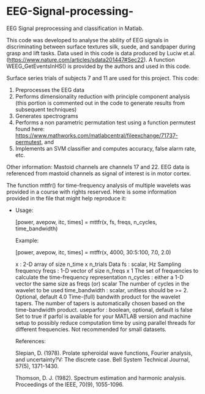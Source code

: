 # EEG-Signal-processing-
EEG Signal preprocessing and classification in Matlab.

This code was developed to analyse the ability of EEG signals in discriminating between surface textures silk, suede, and sandpaper during grasp and lift tasks.
Data used in this code is data produced by Luciw et.al.(https://www.nature.com/articles/sdata201447#Sec22). A function WEEG_GetEventsInHS() is provided by the authors and used in this code.

Surface series trials of subjects 7 and 11 are used for this project.
This code:
1) Preprocesses the EEG data
2) Performs dimensionality reduction with principle component analysis (this portion is commented out in the code to generate results from subsequent techniques)
3) Generates spectrograms
4) Performs a non parametric permutation test using a function permutest found here: https://www.mathworks.com/matlabcentral/fileexchange/71737-permutest, and 
5) Implements an SVM classifier and computes accuracy, false alarm rate, etc.

Other information:
Mastoid channels are channels 17 and 22.
EEG data is referenced from mastoid channels as signal of interest is in motor cortex. 


The function mttfr() for time-frequency analysis of multiple wavelets was provided in a course with rights reserved. Here is some information provided in the file that might help reproduce it:

- Usage:

  [power, avepow, itc, times] = mttfr(x, fs, freqs, n_cycles, time_bandwidth)

  Example:

  [power, avepow, itc, times] = mtffr(x, 4000, 30:5:100, 7.0, 2.0)

  x : 2-D array of size n_time x n_trials
  Data
  fs : scalar, Hz
  Sampling frequency
  freqs : 1-D vector of size n_freqs x 1
  The set of frequencies to calculate the time-frequency representation
  n_cycles : either a 1-D vector the same size as freqs (or) scalar
  The number of cycles in the wavelet to be used
  time_bandwidth : scalar, unitless should be >= 2. Optional, default 4.0
  Time-(full) bandwith product for the wavelet tapers. The number of
  tapers is automatically chosen based on the time-bandwidth product.
  useparfor : boolean, optional, default is false
  Set to true if parfol is available for your MATLAB version and machine setup to possibly reduce computation time by using parallel threads for different frequencies. Not recommended for small datasets.

  References:

  Slepian, D. (1978). Prolate spheroidal wave functions, Fourier analysis,
  and uncertainty?V: The discrete case. Bell System Technical Journal,
  57(5), 1371-1430.

  Thomson, D. J. (1982). Spectrum estimation and harmonic analysis.
  Proceedings of the IEEE, 70(9), 1055-1096.


